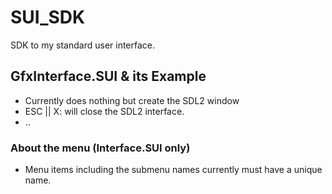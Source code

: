 # SUI_SDK
SDK to my standard user interface.

## GfxInterface.SUI & its Example
  - Currently does nothing but create the SDL2 window
  - ESC || X: will close the SDL2 interface.
  - ..

### About the menu (Interface.SUI only)
  - Menu items including the submenu names currently must have a unique name.
